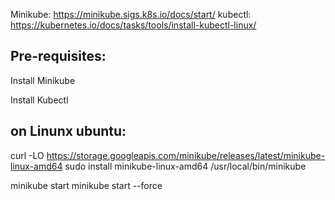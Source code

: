 Minikube: https://minikube.sigs.k8s.io/docs/start/
kubectl: https://kubernetes.io/docs/tasks/tools/install-kubectl-linux/

Pre-requisites:  
------------
Install Minikube  

Install Kubectl  

on Linunx ubuntu: 
-----------
curl -LO https://storage.googleapis.com/minikube/releases/latest/minikube-linux-amd64
sudo install minikube-linux-amd64 /usr/local/bin/minikube

minikube start
minikube start --force


